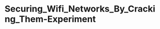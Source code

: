 Securing_Wifi_Networks_By_Cracking_Them-Experiment
==================================================
